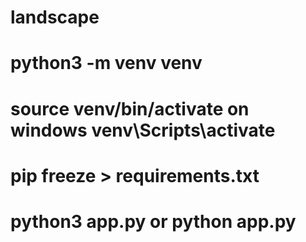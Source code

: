 # landscape

# python3 -m venv venv

# source venv/bin/activate on windows venv\Scripts\activate

# pip freeze > requirements.txt

# python3 app.py or python app.py
